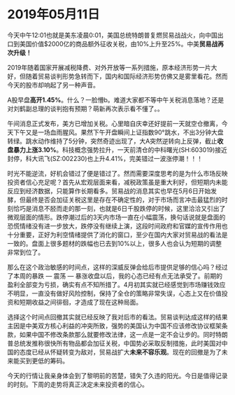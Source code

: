 # 2019年05月11日

今天中午12:01也就是美东凌晨0:01，美国总统特朗普复燃贸易战战火，向中国出口到美国价值$2000亿的商品额外征收关税，由10%上升至25%。中美**贸易战再次升级！**

2019年随着国家开展减税降费、对外开放等一系列措施，原本经济形势一片大好，但随着贸易谈判形势急转而下，国内和国际经济形势仿佛又是雾里看花。然而今天的股市却响起了另一种声音。

A股早盘**高开1.45%**。什么？一脸懵b。难道大家都不等中午关税消息落地？还是对刘鹤副总理的谈判抱有预期？萌新再次表示看不懂了。。

午间消息正式发布，美方已增加关税。心里暗自庆幸还好提前一天就空仓撤离，今天下午又是一场血雨腥风。果然下午开盘瞬间上证指数90°跳水，不出3分钟大盘转绿。跳水动作维持了5分钟，突然奇迹出现了，大A突然逆转向上反弹，截止**收盘暴力上涨3.10%**。科技概念强势拉升，一天前清仓的中科曙光(SH:603019)接近封停，科大讯飞(SZ:002230)也上升4.41%，完美错过一波涨停潮！！！

时光不能逆流，好机会错过了便是错过了。然而需要深度思考的是为什么市场反映投资者信心充足呢？首先从宏观层面来看，减税政策虽是重大利好，但短期内未能反应到经济数据，只能算作长期看多。贸易战的消息其实也早在5月6日开始发酵，但最终是否会加征关税这里是存在不确定性的，对于市场而言冲击最猛烈的时刻恰巧是消息不胫而走的那一刻，也就是6日千股跌停的时候，这里洽洽又引出了微观层面的情形。跌停潮过后的3天内市场一直在小幅震荡，换句话说就是盘面的恐慌情绪没有进一步放大，跌停没有继续上演，这段时间政府和官媒的宣传作用也十分重要，正好为利空情绪提供了消化的窗口，至少在国内大家对贸易战的看法是一致的。盘面上很多题材的跌幅也已去到10%以上，很多人也会认为短期的调整非常到位了。

那么在这个政治敏感的时间点，这样的深威反弹会给后市提供足够的信心吗？经过了本周的暴跌 — 震荡 — 暴涨收盘以后，我的心态已经有点无法承受了。前期的盈利全部变为亏损，确实有点不知所措了。4月初其实就已经感觉到市场赚钱效应不明显，一直没有做好风险控制，保持了全仓的策略非常失误，心态上又在价值投资和短期收益之间徘徊，才造成了现在这种局面。

选择这个时间点回撤其实就已经反映了我对后市的看法。贸易谈判达成这样的结果主因是中美双方核心利益的冲突所致，强势的美国认为中国不应该修改协议框架条款，如果中国不修改条款那么就要修改法律，这一点是一定不会让步的。同时特朗普总统发推称很快所有物品都会加征关税，中国势必采取反制措施，此时美国对中国的态度已经从怀疑转变为敌对，贸易战扩大**未来不容乐观**。现在的回撤是为了未来能买到更低的筹码。

今天的行情让我亲身体会到了黎明前的苦楚，错失了久违的阳光。今日是值得记录的时刻。下周的走势将真正决定未来投资者的信心。